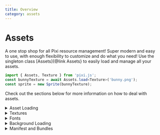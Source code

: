 ```yaml
---
title: Overview
category: assets
---
```


# Assets

A one stop shop for all Pixi resource management!
Super modern and easy to use, with enough flexibility to customize and do what you need!
Use the singleton class [Assets]{@link Assets} to easily load and manage all your assets.

```typescript
import { Assets, Texture } from 'pixi.js';
const bunnyTexture = await Assets.load<Texture>('bunny.png');
const sprite = new Sprite(bunnyTexture);
```

Check out the sections below for more information on how to deal with assets.

<details id="assets-loading">
<summary>Asset Loading</summary>
Do not be afraid to load things multiple times - under the hood, it will **NEVER** load anything more than once.
*For example:*
```js
import { Assets } from 'pixi.js';
promise1 = Assets.load('bunny.png')
promise2 = Assets.load('bunny.png')
// promise1 === promise2
```
Here both promises will be the same. Once resolved... Forever resolved! It makes for really easy resource management!
Out of the box Pixi supports the following files:
- Textures (**_avif_**, **_webp_**, **_png_**, **_jpg_**, **_gif_**, **_svg_**) via {@link loadTextures}, {@link loadSvg}
- Video Textures (**_mp4_**, **_m4v_**, **_webm_**, **_ogg_**, **_ogv_**, **_h264_**, **_avi_**, **_mov_**) via {@link loadVideoTextures}
- Sprite sheets (**_json_**) via {@link spritesheetAsset}
- Bitmap fonts (**_xml_**, **_fnt_**, **_txt_**) via {@link loadBitmapFont}
- Web fonts (**_ttf_**, **_woff_**, **_woff2_**) via {@link loadWebFont}
- JSON files (**_json_**) via {@link loadJson}
- Text Files (**_txt_**) via {@link loadTxt}
<br/>
More types can be added fairly easily by creating additional {@link LoaderParser LoaderParsers}.
</details>
<details id="textures">
<summary>Textures</summary>
- Textures are loaded as ImageBitmap on a worker thread where possible. Leading to much less janky load + parse times.
- By default, we will prefer to load AVIF and WebP image files if you specify them.
But if the browser doesn't support AVIF or WebP we will fall back to png and jpg.
- Textures can also be accessed via `Texture.from()` (see {@link Texture.from})
and now use this asset manager under the hood!
- Don't worry if you set preferences for textures that don't exist
(for example you prefer 2x resolutions images but only 1x is available for that texture,
the Assets manager will pick that up as a fallback automatically)
#### Sprite sheets
- It's hard to know what resolution a sprite sheet is without loading it first, to address this
there is a naming convention we have added that will let Pixi understand the image format and resolution
of the spritesheet via its file name: `my-spritesheet{resolution}.{imageFormat}.json`
<br><br>For example:
  - `my-spritesheet@2x.webp.json`* // 2x resolution, WebP sprite sheet*
  - `my-spritesheet@0.5x.png.json`* // 0.5x resolution, png sprite sheet*
- This is optional! You can just load a sprite sheet as normal.
This is only useful if you have a bunch of different res / formatted spritesheets.
</details>
<details id="fonts">
<summary>Fonts</summary>
Web fonts will be loaded with all weights.
It is possible to load only specific weights by doing the following:
```js
import { Assets } from 'pixi.js';
// Load specific weights..
await Assets.load({
    data: {
        weights: ['normal'], // Only loads the weight
    },
    src: `outfit.woff2`,
});
// Load everything...
await Assets.load(`outfit.woff2`);
```
</details>
<details id="background-loading">
<summary>Background Loading</summary>
Background loading will load stuff for you passively behind the scenes. To minimize jank,
it will only load one asset at a time. As soon as a developer calls `Assets.load(...)` the
background loader is paused and requested assets are loaded as a priority.
Don't worry if something is in there that's already loaded, it will just get skipped!
You still need to call `Assets.load(...)` to get an asset that has been loaded in the background.
It's just that this promise will resolve instantly if the asset
has already been loaded.
</details>
<details id="manifests-and-bundles">
<summary>Manifest and Bundles</summary>
- {@link AssetsManifest Manifest} is a descriptor that contains a list of all assets and their properties.
- {@link AssetsBundle Bundles} are a way to group assets together.
```js
import { Assets } from 'pixi.js';
// Manifest Example
const manifest = {
    bundles: [
        {
            name: 'load-screen',
            assets: [
                {
                    alias: 'background',
                    src: 'sunset.png',
                },
                {
                    alias: 'bar',
                    src: 'load-bar.{png,webp}',
                },
            ],
        },
        {
            name: 'game-screen',
            assets: [
                {
                    alias: 'character',
                    src: 'robot.png',
                },
                {
                    alias: 'enemy',
                    src: 'bad-guy.png',
                },
            ],
        },
    ]
};
await Assets.init({ manifest });
// Load a bundle...
loadScreenAssets = await Assets.loadBundle('load-screen');
// Load another bundle...
gameScreenAssets = await Assets.loadBundle('game-screen');
```
</details>
